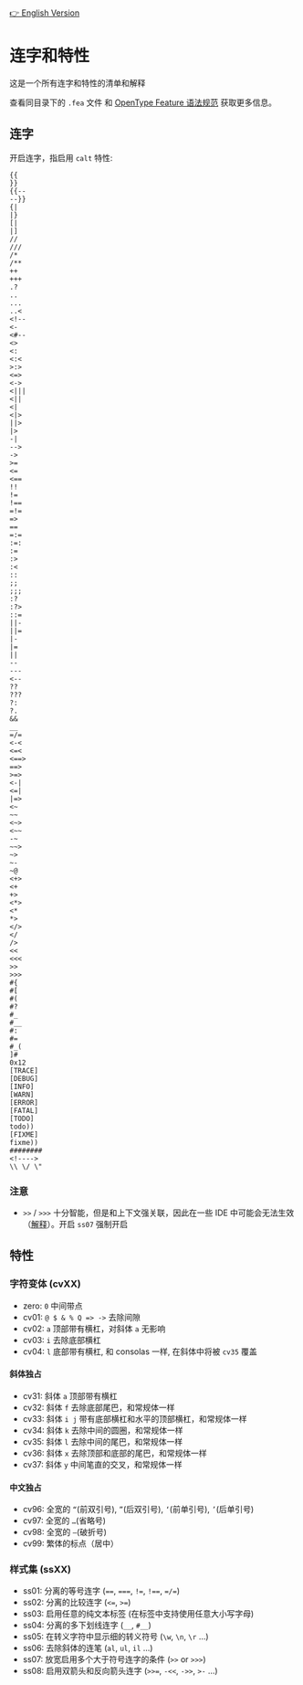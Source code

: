 [👉 English Version](./README.md)

# 连字和特性

这是一个所有连字和特性的清单和解释

查看同目录下的 `.fea` 文件 和 [OpenType Feature 语法规范](https://adobe-type-tools.github.io/afdko/OpenTypeFeatureFileSpecification.html) 获取更多信息。

## 连字

开启连字，指启用 `calt` 特性:

```
{{
}}
{{--
--}}
{|
|}
[|
|]
//
///
/*
/**
++
+++
.?
..
...
..<
<!--
<-
<#--
<>
<:
<:<
>:>
<=>
<->
<|||
<||
<|
<|>
||>
|>
-|
-->
->
>=
<=
<==
!!
!=
!==
=!=
=>
==
=:=
:=:
:=
:>
:<
::
;;
;;;
:?
:?>
::=
||-
||=
|-
|=
||
--
---
<--
??
???
?:
?.
&&
__
=/=
<-<
<=<
<==>
==>
>=>
<-|
<=|
|=>
<~
~~
<~>
<~~
-~
~~>
~>
~-
~@
<+>
<+
+>
<*>
<*
*>
</>
</
/>
<<
<<<
>>
>>>
#{
#[
#(
#?
#_
#__
#:
#=
#_(
]#
0x12
[TRACE]
[DEBUG]
[INFO]
[WARN]
[ERROR]
[FATAL]
[TODO]
todo))
[FIXME]
fixme))
########
<!---->
\\ \/ \"
```

### 注意

- `>>` / `>>>` 十分智能，但是和上下文强关联，因此在一些 IDE 中可能会无法生效（[解释](https://github.com/subframe7536/maple-font/discussions/275)）。开启 `ss07` 强制开启

## 特性

### 字符变体 (cvXX)

- zero: `0` 中间带点
- cv01: `@ $ & % Q => ->` 去除间隙
- cv02: `a` 顶部带有横杠，对斜体 `a` 无影响
- cv03: `i` 去除底部横杠
- cv04: `l` 底部带有横杠, 和 consolas 一样, 在斜体中将被 `cv35` 覆盖

#### 斜体独占
- cv31: 斜体 `a` 顶部带有横杠
- cv32: 斜体 `f` 去除底部尾巴，和常规体一样
- cv33: 斜体 `i j` 带有底部横杠和水平的顶部横杠，和常规体一样
- cv34: 斜体 `k` 去除中间的圆圈，和常规体一样
- cv35: 斜体 `l` 去除中间的尾巴，和常规体一样
- cv36: 斜体 `x` 去除顶部和底部的尾巴，和常规体一样
- cv37: 斜体 `y` 中间笔直的交叉，和常规体一样

#### 中文独占

- cv96: 全宽的 `“`(前双引号), `”`(后双引号), `‘`(前单引号), `’`(后单引号)
- cv97: 全宽的 `…`(省略号)
- cv98: 全宽的 `—`(破折号)
- cv99: 繁体的标点（居中）

### 样式集 (ssXX)

- ss01: 分离的等号连字 (`==`, `===`, `!=`, `!==`, `=/=`)
- ss02: 分离的比较连字 (`<=`, `>=`)
- ss03: 启用任意的纯文本标签 (在标签中支持使用任意大小写字母)
- ss04: 分离的多下划线连字 (`__`, `#__`)
- ss05: 在转义字符中显示细的转义符号 (`\w`, `\n`, `\r` ...)
- ss06: 去除斜体的连笔 (`al`, `ul`, `il` ...)
- ss07: 放宽启用多个大于符号连字的条件 (`>>` or `>>>`)
- ss08: 启用双箭头和反向箭头连字 (`>>=`, `-<<`, `->>`, `>-` ...)
